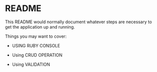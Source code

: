 # README

This README would normally document whatever steps are necessary to get the
application up and running.

Things you may want to cover:

* USING RUBY CONSOLE 

* Using CRUD OPERATION 

* Using VALIDATION
